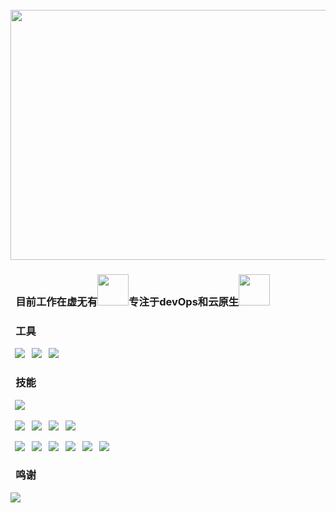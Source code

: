 <div align="center">
	<br>
	<a href="https://github.com/hellolittlewei" target="_blank">
		<img src="https://cdn.jsdelivr.net/gh/hellolittlewei/hellolittlewei@master/assets/header.svg" width="800" height="400">
	</a>
	<br>
</div>



### &ensp;目前工作在虚无有<img src="https://cdn.jsdelivr.net/gh/TheDudeThatCode/TheDudeThatCode/Assets/Developer.gif" width="50px">专注于devOps和云原生<img src="https://cdn.jsdelivr.net/gh/hellolittlewei/hellolittlewei@master/assets/gopher.gif" width="50px">

### &ensp;工具
&ensp;[![](https://img.shields.io/badge/IDE-Goland-black?style=flat-square&logo=goland&logoColor=ffffff)](https://www.jetbrains.com/)
&ensp;[![](https://img.shields.io/badge/Editor-Visual%20Studio%20Code-007ACC?style=flat-square&logo=visual-studio-code&logoColor=ffffff)](https://code.visualstudio.com/)
&ensp;[![](https://img.shields.io/badge/Note-Notion-000000?style=flat-square&logo=notion&logoColor=ffffff)](https://notion.so)

### &ensp;技能

&ensp;![](https://skillicons.dev/icons?i=kubernetes,grafana,prometheus,docker,linux,ansible,cloudflare,css,github,go,md)

&ensp;[![](https://img.shields.io/badge/-Kubernetes-326CE5?style=flat-square&logo=kubernetes&logoColor=ffffff)](https://kubernetes.io/)
&ensp;[![](https://img.shields.io/badge/-Docker-2496ED?style=flat-square&logo=docker&logoColor=ffffff)](https://www.docker.com/)
&ensp;[![](https://img.shields.io/badge/-Prometheus-E6522C?style=flat-square&logo=prometheus&logoColor=ffffff)](https://prometheus.io/)
&ensp;[![](https://img.shields.io/badge/-Grafana-F46800?style=flat-square&logo=grafana&logoColor=ffffff)](https://grafana.com/)

&ensp;[![](https://img.shields.io/badge/-Linux-Fcc624?style=flat-square&logo=linux&logoColor=ffffff)](https://www.linux.org/)
&ensp;[![](https://img.shields.io/badge/-Nginx-269539?style=flat-square&logo=nginx&logoColor=ffffff)](https://nginx.org/)
&ensp;[![](https://img.shields.io/badge/-Golang-00ADD8?style=flat-square&logo=go&logoColor=ffffff)](https://golang.org/)
&ensp;[![](https://img.shields.io/badge/-Ceph-EF5C55?style=flat-square&logo=ceph&logoColor=ffffff)](https://ceph.io/)
&ensp;[![](https://img.shields.io/badge/-Ansible-EE0000?style=flat-square&logo=ansible&logoColor=ffffff)](https://www.ansible.com/)
&ensp;[![](https://img.shields.io/badge/-Markdown-black?style=flat-square&logo=markdown&logoColor=ffffff)](https://www.markdownguide.org/)

### &ensp;鸣谢
[![](https://data.jsdelivr.com/v1/package/gh/hellolittlewei/hellolittlewei/badge)](https://www.jsdelivr.com/package/gh/hellolittlewei/hellolittlewei)
